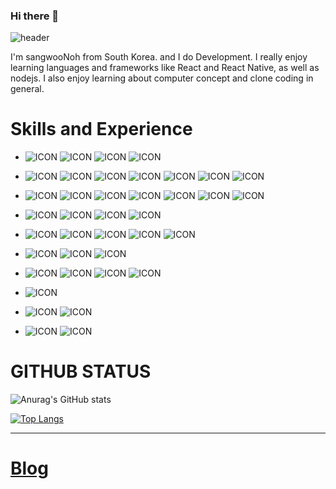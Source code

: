 ### Hi there 👋


![header](https://capsule-render.vercel.app/api?type=slice&color=auto&height=300&section=header&text=NOHSANGWOO&fontSize=90&animation=fadeIn)


I'm sangwooNoh from South Korea. and I do Development. I really enjoy learning languages and frameworks like React and React Native, as well as nodejs.
I also enjoy learning about computer concept and clone coding in general.



# Skills and Experience



 * ![ICON](https://img.shields.io/badge/Javascript-%23000000?style=flat-square&link=https://developer.mozilla.org/ko/docs/Web/JavaScript/&logo=JavaScript&logoColor=%23F7DF1E) ![ICON](https://img.shields.io/badge/TypeScript-%233178C6?style=flat-square&link=https://www.typescriptlang.org/&logo=TypeScript&logoColor=white) ![ICON](https://img.shields.io/badge/Node.js-%23339933?style=flat-square&link=https://nodejs.org/&logo=Node.js&logoColor=white) ![ICON](https://img.shields.io/badge/PHP-%23222630?style=flat-square&link=https://nodejs.org/&logo=PHP&logoColor=%23777BB4) 
 * ![ICON](https://img.shields.io/badge/Next.js-000000?style=flat-square&link=https://reactjs.org/&logo=Next.js&logoColor=000000) ![ICON](https://img.shields.io/badge/ReactJS-%23282D33?style=flat-square&link=https://reactjs.org/&logo=React&logoColor=%2361DAFB) ![ICON](https://img.shields.io/badge/ReactNative-%23282D33?style=flat-square&link=https://reactnative.dev/&logo=React&logoColor=%2361DAFB) ![ICON](https://img.shields.io/badge/GraphQL-%23181F26?style=flat-square&link=https://graphql.org/&logo=Graphql&logoColor=%23E434AA) ![ICON](https://img.shields.io/badge/Apollo%20GraphQL-%23330ECA?style=flat-square&link=https://www.apollographql.com/&logo=ApolloGraphQL&logoColor=#311C87) ![ICON](https://img.shields.io/badge/NestJS-%230F0F10?style=flat-square&link=https://nestjs.com/&logo=NestJS&logoColor=%23E0234E) ![ICON](https://img.shields.io/badge/Prisma-%232D3748?style=flat-square&link=https://www.php.net/&logo=Prisma&logoColor=white) 
 * ![ICON](https://img.shields.io/badge/HTML5-%23E34F26?style=flat-square&link=https://www.w3schools.com/html/&logo=HTML5&logoColor=white) ![ICON](https://img.shields.io/badge/CSS3-%231572B6?style=flat-square&link=https://www.w3.org/Style/CSS/Overview.en.html/&logo=CSS3&logoColor=white) ![ICON](https://img.shields.io/badge/Tailwind%20CSS-%2338B2AC?style=flat-square&link=https://tailwindcss.com/&logo=TailwindCSS&logoColor=white) ![ICON](https://img.shields.io/badge/styled%20components-%23363636?style=flat-square&link=https://styled-components.com/&logo=styled-components&logoColor=%23DB7093) ![ICON](https://img.shields.io/badge/Bootstrap-%23DB7093?style=flat-square&link=https://getbootstrap.com/&logo=Bootstrap&logoColor=white) ![ICON](https://img.shields.io/badge/Bulma-%2300D1B2?style=flat-square&link=https://bulma.io/&logo=Bootstrap&logoColor=white) ![ICON](https://img.shields.io/badge/Sass-%23CC6699?style=flat-square&link=https://sass-lang.com//&logo=Sass&logoColor=white) 
  
 * ![ICON](https://img.shields.io/badge/Amazon%20AWS-%23232F3E?style=flat-square&link=https://aws.amazon.com/&logo=AmazonAWS&logoColor=white) ![ICON](https://img.shields.io/badge/Amazon%20S3-%23569A31?style=flat-square&link=https://s3.console.aws.amazon.com/s3/&logo=AmazonS3&logoColor=white) ![ICON](https://img.shields.io/badge/Netlify-%230E1F25?style=flat-square&link=https://www.netlify.com/&logo=Netlify&logoColor=%2300C7B7) ![ICON](https://img.shields.io/badge/Heroku-%23430098?style=flat-square&link=https://www.heroku.com&logo=Heroku&logoColor=white) 
 
* ![ICON](https://img.shields.io/badge/MySQL-%23F9F9F9?style=flat-square&link=https://www.mysql.com/&logo=MySQL&logoColor=%234479A1) ![ICON](https://img.shields.io/badge/Oracle-%23000000?style=flat-square&link=https://www.oracle.com/&logo=Oracle&logoColor=%23F80000) ![ICON](https://img.shields.io/badge/MongoDB-%23000000?style=flat-square&link=https://www.mongodb.com/&logo=MongoDB&logoColor=%2347A248) ![ICON](https://img.shields.io/badge/Firebase-%231A73E8?style=flat-square&link=https://www.mongodb.com/&logo=Firebase&logoColor=%23FFCA28) ![ICON](https://img.shields.io/badge/PostgreSQL-%23F9F9F9?style=flat-square&link=https://www.postgresql.org/&logo=PostgreSQL&logoColor=%234169E1)
*  ![ICON](https://img.shields.io/badge/Python-%233776AB?style=flat-square&link=https://www.python.org/&logo=Python&logoColor=white) ![ICON](https://img.shields.io/badge/-%23A8B9CC?style=flat-square&link=https://ko.wikipedia.org/wiki/C_(%ED%94%84%EB%A1%9C%EA%B7%B8%EB%9E%98%EB%B0%8D_%EC%96%B8%EC%96%B4)/&logo=C&logoColor=white) ![ICON](https://img.shields.io/badge/c++-%2300599C?style=flat-square&link=https://isocpp.org/&logo=C%2B%2B&logoColor=white)
* ![ICON](https://img.shields.io/badge/Arduino-%2300979D?style=flat-square&link=https://www.arduino.cc/&logo=Arduino&logoColor=white) ![ICON](https://img.shields.io/badge/raspberry%20Pi-%23F9F9F9?style=flat-square&link=https://www.raspberrypi.org/&logo=Raspberry-Pi&logoColor=%23A22846) ![ICON](https://img.shields.io/badge/Linux-%23FCC624?style=flat-square&link=https://www.linux.org/&logo=Linux&logoColor=white) ![ICON](https://img.shields.io/badge/Ubuntu-%23E95420?style=flat-square&link=https://ubuntu.com/&logo=Ubuntu&logoColor=white) 
* ![ICON](https://img.shields.io/badge/Arduino-%2300979D?style=flat-square&link=https://www.arduino.cc/&logo=Arduino&logoColor=white)
* ![ICON](https://img.shields.io/badge/WebRTC-%23333333?style=flat-square&link=https://webrtc.org/&logo=WebRTC&logoColor=white) ![ICON](https://img.shields.io/badge/Socket.io-%23010101?style=flat-square&link=https://socket.io/&logo=Socket.io&logoColor=white) 
* ![ICON](https://img.shields.io/badge/Adobe%20Premiere%20Pro-%2300015B?style=flat-square&link=https://www.adobe.com/&logo=AdobePremierePro&logoColor=%239999FF) ![ICON](https://img.shields.io/badge/Adobe%20After%20Effects-%2300015B?style=flat-square&link=https://www.adobe.com/&logo=AdobeAfterEffects&logoColor=%239999FF) 



# GITHUB STATUS

<div>  

![Anurag's GitHub stats](https://github-readme-stats.vercel.app/api?username=nohsangwoo&show_icons=true&theme=dark)

</div>

<div>
  
[![Top Langs](https://github-readme-stats.vercel.app/api/top-langs/?username=nohsangwoo&layout=compact)](https://github.com/anuraghazra/github-readme-stats)  

</div>




<!--
**nohsangwoo/nohsangwoo** is a ✨ _special_ ✨ repository because its `README.md` (this file) appears on your GitHub profile.

Here are some ideas to get you started:

- 🔭 I’m currently working on ...
- 🌱 I’m currently learning ...
- 👯 I’m looking to collaborate on ...
- 🤔 I’m looking for help with ...
- 💬 Ask me about ...
- 📫 How to reach me: ...
- 😄 Pronouns: ...
- ⚡ Fun fact: ...
header by https://github.com/kyechan99/capsule-render
badge by https://shields.io/
icon by https://simpleicons.org/
-->

<hr/>



# [Blog](https://velog.io/@nohsangwoo)
